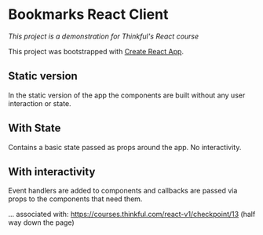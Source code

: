 # Bookmarks React Client
_This project is a demonstration for Thinkful's React course_

This project was bootstrapped with [Create React App](https://github.com/facebook/create-react-app).

## Static version
In the static version of the app the components are built without any user interaction or state.

## With State
Contains a basic state passed as props around the app. No interactivity.

## With interactivity
Event handlers are added to components and callbacks are passed via props to the components that need them.

... associated with: https://courses.thinkful.com/react-v1/checkpoint/13 (half way down the page)

